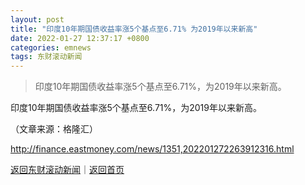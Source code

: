 ```yaml
---
layout: post
title: "印度10年期国债收益率涨5个基点至6.71% 为2019年以来新高"
date: 2022-01-27 12:37:17 +0800
categories: emnews
tags: 东财滚动新闻
---
```

> 印度10年期国债收益率涨5个基点至6.71%，为2019年以来新高。

<p>印度10年期国债收益率涨5个基点至6.71%，为2019年以来新高。</p><p class="em_media">（文章来源：格隆汇）</p>

<http://finance.eastmoney.com/news/1351,202201272263912316.html>

[返回东财滚动新闻](//finews.withounder.com/emnews/)｜[返回首页](//finews.withounder.com/)